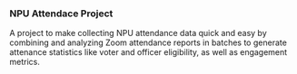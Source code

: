 ### NPU Attendace Project

A project to make collecting NPU attendance data quick and easy by combining and analyzing Zoom attendance reports in batches to generate attenance statistics like voter and officer eligibility, as well as engagement metrics.
